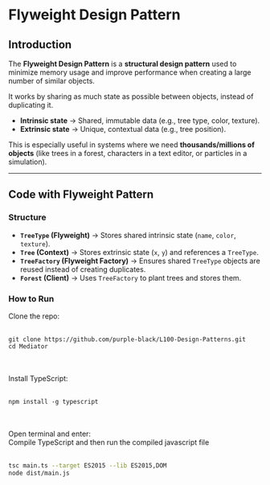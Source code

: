 # Flyweight Design Pattern

## Introduction
The **Flyweight Design Pattern** is a **structural design pattern** used to minimize memory usage and improve performance when creating a large number of similar objects.  

It works by sharing as much state as possible between objects, instead of duplicating it.  
- **Intrinsic state** → Shared, immutable data (e.g., tree type, color, texture).  
- **Extrinsic state** → Unique, contextual data (e.g., tree position).  

This is especially useful in systems where we need **thousands/millions of objects** (like trees in a forest, characters in a text editor, or particles in a simulation).

---

## Code with Flyweight Pattern

### Structure
- **`TreeType` (Flyweight)** → Stores shared intrinsic state (`name`, `color`, `texture`).
- **`Tree` (Context)** → Stores extrinsic state (`x`, `y`) and references a `TreeType`.
- **`TreeFactory` (Flyweight Factory)** → Ensures shared `TreeType` objects are reused instead of creating duplicates.
- **`Forest` (Client)** → Uses `TreeFactory` to plant trees and stores them.

### How to Run

Clone the repo: <br><br>

```
git clone https://github.com/purple-black/L100-Design-Patterns.git
cd Mediator
```
<br><br>
Install TypeScript: <br><br>

```
npm install -g typescript
```
<br><br>
Open terminal and enter:<br>
Compile TypeScript and then run the compiled javascript file<br><br>

```bash
tsc main.ts --target ES2015 --lib ES2015,DOM
node dist/main.js
